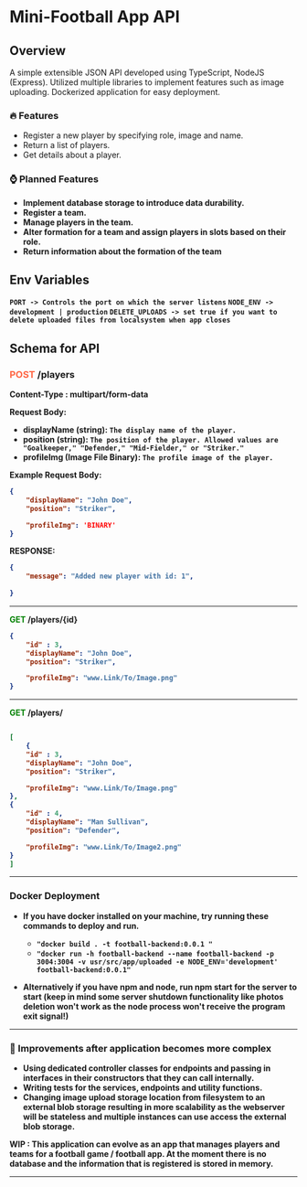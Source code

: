 # Mini-Football App API


## Overview
A simple extensible JSON API developed using TypeScript, NodeJS (Express). Utilized multiple libraries to implement features such as image uploading. Dockerized application for easy deployment. 


### 🔥 Features 
 - Register a new player by specifying role, image and name.
 - Return a list of players.
 - Get details about a player.

### ⌚ Planned Features
- <b>Implement database storage to introduce data durability.
- Register a team.
- Manage players in the team.
- Alter formation for a team and assign players in slots based on their role.
- Return information about the formation of the team



## Env Variables

```PORT -> Controls the port on which the server listens```
```NODE_ENV -> development | production```
```DELETE_UPLOADS -> set true if you want to delete uploaded files from localsystem when app closes```

## Schema for API 

### <b><span style="color:#f64">POST</span> /players  
 Content-Type : multipart/form-data


Request Body:

- displayName (string): `The display name of the player.`
- position (string): `The position of the player. Allowed values are "Goalkeeper," "Defender," "Mid-Fielder," or "Striker."`
- profileImg (Image File Binary): `The profile image of the player.`

Example Request Body:

```json
{
    "displayName": "John Doe",
    "position": "Striker",

    "profileImg": 'BINARY'
}
```

RESPONSE:

```json
{
    "message": "Added new player with id: 1",
   
}
```
---

<span style="color:green">GET</span> /players/{id}   

```json
{
    "id" : 3,
    "displayName": "John Doe",
    "position": "Striker",

    "profileImg": "www.Link/To/Image.png"
}

```
---


<span style="color:green">GET</span> /players/ 

```json

[
    {
    "id" : 3,
    "displayName": "John Doe",
    "position": "Striker",

    "profileImg": "www.Link/To/Image.png"
},
{
    "id" : 4,
    "displayName": "Man Sullivan",
    "position": "Defender",

    "profileImg": "www.Link/To/Image2.png"
}
]
``````
---

### Docker Deployment

- If you have docker installed on your machine,
try running these commands to deploy and run.
    - ```"docker build . -t football-backend:0.0.1 "```
    - ```"docker run -h football-backend --name football-backend -p 3004:3004 -v usr/src/app/uploaded -e NODE_ENV='development' football-backend:0.0.1"```

- Alternatively if you have npm and node, run npm start for the server to start (keep in mind some server shutdown functionality like photos deletion won't work as the node process won't receive the program exit signal!)

---

### 🛒 Improvements after application becomes more complex
- Using dedicated controller classes for endpoints and passing in interfaces in their constructors that they can call internally.
- Writing tests for the services, endpoints and utility functions.
- Changing image upload storage location from filesystem to an external blob storage resulting in more scalability as the webserver will be stateless and multiple instances can use access the external blob storage. 

<b>WIP : This application can evolve as an app that manages players and teams for a football game / football app. At the moment there is no database and the information that is registered is stored in memory.

---
